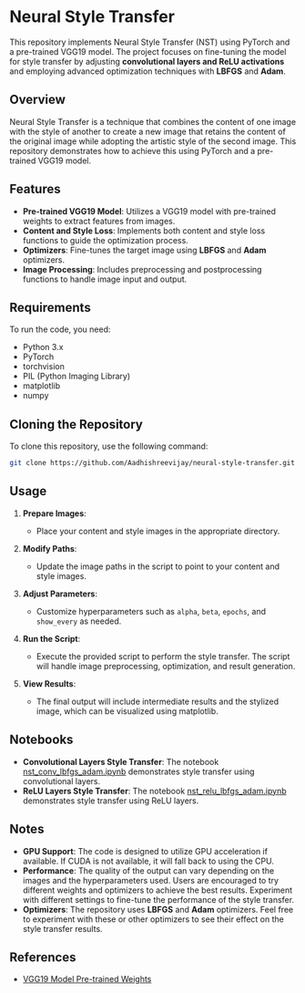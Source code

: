 # Neural Style Transfer

This repository implements Neural Style Transfer (NST) using PyTorch and a pre-trained VGG19 model. The project focuses on fine-tuning the model for style transfer by adjusting **convolutional layers and ReLU activations** and employing advanced optimization techniques with **LBFGS** and **Adam**.

## Overview

Neural Style Transfer is a technique that combines the content of one image with the style of another to create a new image that retains the content of the original image while adopting the artistic style of the second image. This repository demonstrates how to achieve this using PyTorch and a pre-trained VGG19 model.

## Features

- **Pre-trained VGG19 Model**: Utilizes a VGG19 model with pre-trained weights to extract features from images.
- **Content and Style Loss**: Implements both content and style loss functions to guide the optimization process.
- **Optimizers**: Fine-tunes the target image using **LBFGS** and **Adam** optimizers.
- **Image Processing**: Includes preprocessing and postprocessing functions to handle image input and output.

## Requirements

To run the code, you need:

- Python 3.x
- PyTorch
- torchvision
- PIL (Python Imaging Library)
- matplotlib
- numpy

## Cloning the Repository

To clone this repository, use the following command:

```bash
git clone https://github.com/Aadhishreevijay/neural-style-transfer.git
```

## Usage

1. **Prepare Images**:
   - Place your content and style images in the appropriate directory.

2. **Modify Paths**:
   - Update the image paths in the script to point to your content and style images.

3. **Adjust Parameters**:
   - Customize hyperparameters such as `alpha`, `beta`, `epochs`, and `show_every` as needed.

4. **Run the Script**:
   - Execute the provided script to perform the style transfer. The script will handle image preprocessing, optimization, and result generation.

5. **View Results**:
   - The final output will include intermediate results and the stylized image, which can be visualized using matplotlib.

## Notebooks

- **Convolutional Layers Style Transfer**: The notebook [nst_conv_lbfgs_adam.ipynb](https://github.com/Aadhishreevijay/neural-style-transfer/blob/main/nst_conv_lbfgs_adam.ipynb) demonstrates style transfer using convolutional layers.
- **ReLU Layers Style Transfer**: The notebook [nst_relu_lbfgs_adam.ipynb](https://github.com/Aadhishreevijay/neural-style-transfer/blob/main/nst_relu_lbfgs_adam.ipynb) demonstrates style transfer using ReLU layers.

## Notes

- **GPU Support**: The code is designed to utilize GPU acceleration if available. If CUDA is not available, it will fall back to using the CPU.
- **Performance**: The quality of the output can vary depending on the images and the hyperparameters used. Users are encouraged to try different weights and optimizers to achieve the best results. Experiment with different settings to fine-tune the performance of the style transfer.
- **Optimizers**: The repository uses **LBFGS** and **Adam** optimizers. Feel free to experiment with these or other optimizers to see their effect on the style transfer results.

## References

- [VGG19 Model Pre-trained Weights](https://drive.google.com/file/d/1HMN7_oKlXHniX745z40ZT09Ffz3fZaxi/view?usp=drive_link)
